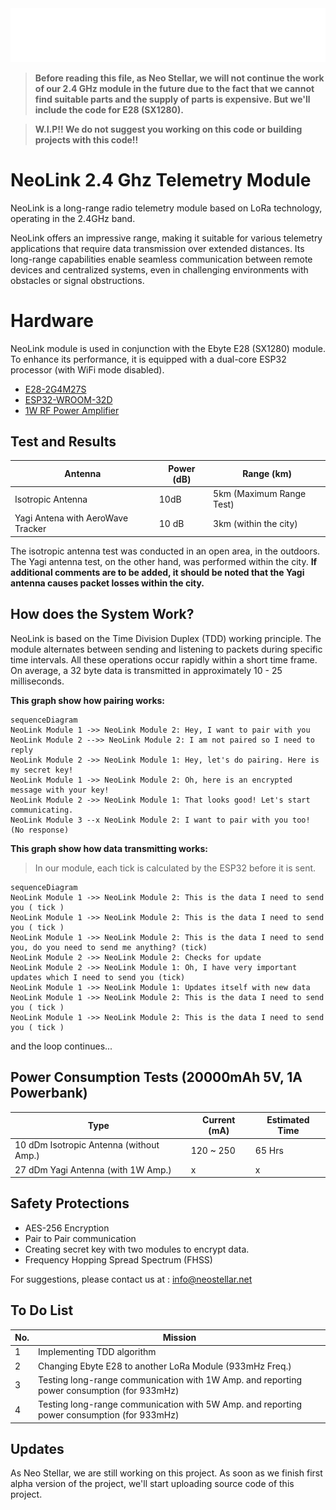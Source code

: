 
<div align="center"> <img src="NEOSTELLARlogov2.png" width="600"> </div>

> **Before reading this file, as Neo Stellar, we will not continue the work of our 2.4 GHz module in the future due to the fact that we cannot find suitable parts and the supply of parts is expensive. But we'll include the code for E28 (SX1280).**

>  **W.I.P!! We do not suggest you working on this code or building projects with this code!!**
 
# NeoLink 2.4 Ghz Telemetry Module

NeoLink is a long-range radio telemetry module based on LoRa technology, operating in the 2.4GHz band.

NeoLink offers an impressive range, making it suitable for various telemetry applications that require data transmission over extended distances. Its long-range capabilities enable seamless communication between remote devices and centralized systems, even in challenging environments with obstacles or signal obstructions.


# Hardware

NeoLink module is used in conjunction with the Ebyte E28 (SX1280) module. To enhance its performance, it is equipped with a dual-core ESP32 processor (with WiFi mode disabled).

 - <a href="https://www.cdebyte.com/products/E28-2G4M27S">E28-2G4M27S</a>
 - <a href="https://www.google.com/url?sa=t&rct=j&q=&esrc=s&source=web&cd=&cad=rja&uact=8&ved=2ahUKEwi-g5uzrJ-AAxVBVPEDHb4rBc4QFnoECA8QAQ&url=https%3A%2F%2Fwww.espressif.com%2Fsites%2Fdefault%2Ffiles%2Fdocumentation%2Fesp32-wroom-32d_esp32-wroom-32u_datasheet_en.pdf&usg=AOvVaw3UsvStCajXbJlvYkXPsawD&opi=89978449">ESP32-WROOM-32D</a>
 - <a href="https://www.renesas.com/us/en/products/rf-products/rf-amplifiers/f1475-1w-high-linearity-rf-amplifier-700mhz-2800mhz">1W RF Power Amplifier</a>

## Test and Results

| Antenna | Power (dB)|Range (km)|
|--|--|--|
| Isotropic Antenna | 10dB | 5km (Maximum Range Test)|
|Yagi Antena with AeroWave Tracker| 10 dB | 3km (within the city) |

The isotropic antenna test was conducted in an open area, in the outdoors. The Yagi antenna test, on the other hand, was performed within the city. **If additional comments are to be added, it should be noted that the Yagi antenna causes packet losses within the city.**

## How does the System Work?

NeoLink is based on the Time Division Duplex (TDD) working principle. The module alternates between sending and listening to packets during specific time intervals. All these operations occur rapidly within a short time frame. On average, a 32 byte data is transmitted in approximately 10 - 25 milliseconds.

**This graph show how pairing works:**

```mermaid
sequenceDiagram
NeoLink Module 1 ->> NeoLink Module 2: Hey, I want to pair with you
NeoLink Module 2 -->> NeoLink Module 2: I am not paired so I need to reply
NeoLink Module 2 ->> NeoLink Module 1: Hey, let's do pairing. Here is my secret key!
NeoLink Module 1 ->> NeoLink Module 2: Oh, here is an encrypted message with your key!
NeoLink Module 2 ->> NeoLink Module 1: That looks good! Let's start communicating.
NeoLink Module 3 --x NeoLink Module 2: I want to pair with you too! (No response)
```

**This graph show how data transmitting works:**

> In our module, each tick is calculated by the ESP32 before it is sent.

```mermaid
sequenceDiagram
NeoLink Module 1 ->> NeoLink Module 2: This is the data I need to send you ( tick )
NeoLink Module 1 ->> NeoLink Module 2: This is the data I need to send you ( tick )
NeoLink Module 1 ->> NeoLink Module 2: This is the data I need to send you, do you need to send me anything? (tick)
NeoLink Module 2 ->> NeoLink Module 2: Checks for update
NeoLink Module 2 ->> NeoLink Module 1: Oh, I have very important updates which I need to send you (tick)
NeoLink Module 1 ->> NeoLink Module 1: Updates itself with new data
NeoLink Module 1 ->> NeoLink Module 2: This is the data I need to send you ( tick )
NeoLink Module 1 ->> NeoLink Module 2: This is the data I need to send you ( tick )
```
and the loop continues...

## Power Consumption Tests (20000mAh 5V, 1A Powerbank)

| Type | Current (mA) | Estimated Time |
|--|--|--|
| 10 dDm Isotropic Antenna (without Amp.) | 120 ~ 250| 65 Hrs|
| 27 dDm Yagi Antenna (with 1W Amp.)  |x| x|


## Safety Protections

 - AES-256 Encryption
 - Pair to Pair communication
 - Creating secret key with two modules to encrypt data.
 - Frequency Hopping Spread Spectrum (FHSS)

For suggestions, please contact us at : info@neostellar.net

## To Do List

| No. | Mission |
|---|---|
| 1|Implementing TDD algorithm|
| 2 |Changing Ebyte E28 to another LoRa Module (933mHz Freq.)|
| 3 |Testing long-range communication with 1W Amp. and reporting power consumption (for 933mHz)|
| 4 |Testing long-range communication with 5W Amp. and reporting power consumption (for 933mHz)|

## Updates

As Neo Stellar, we are still working on this project. As soon as we finish first alpha version of the project, we'll start uploading source code of this project.
